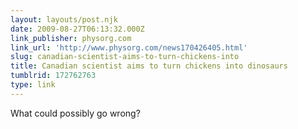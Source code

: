 ```yaml
---
layout: layouts/post.njk
date: 2009-08-27T06:13:32.000Z
link_publisher: physorg.com
link_url: 'http://www.physorg.com/news170426405.html'
slug: canadian-scientist-aims-to-turn-chickens-into
title: Canadian scientist aims to turn chickens into dinosaurs
tumblrid: 172762763
type: link
---
```

<p>What could possibly go wrong?</p>
